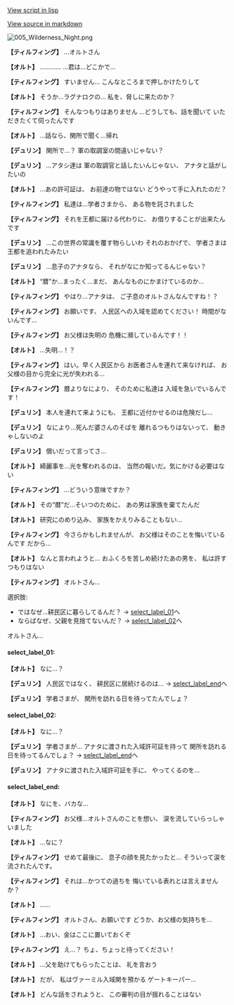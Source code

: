 [View script in lisp](../scripts/1541003.txt)

[View source in markdown](1541003.md)

![005_Wilderness_Night.png](../images/backgrounds/005_Wilderness_Night.png)

**【ティルフィング】**
…オルトさん

**【オルト】**
…………
…君は…どこかで…

**【ティルフィング】**
すいません…
こんなところまで押しかけたりして

**【オルト】**
そうか…ラグナロクの…
私を、脅しに来たのか？

**【ティルフィング】**
そんなつもりはありません
…どうしても、話を聞いて
いただきたくて伺ったんです

**【オルト】**
…話なら、関所で聞く…帰れ

**【デュリン】**
関所で…？
軍の取調室の間違いじゃない？

**【デュリン】**
…アタシ達は
軍の取調官と話したいんじゃない、
アナタと話がしたいの

**【オルト】**
…あの許可証は、
お前達の物ではない
どうやって手に入れたのだ？

**【ティルフィング】**
私達は…学者さまから、
ある物を託されました

**【ティルフィング】**
それを王都に届ける代わりに、
お借りすることが出来たんです

**【デュリン】**
…この世界の常識を覆す物らしいわ
それのおかげで、
学者さまは王都を追われたみたい

**【デュリン】**
…息子のアナタなら、
それがなにか知ってるんじゃない？

**【オルト】**
“暦”か…まったく…まだ、
あんなものにかまけているのか…

**【ティルフィング】**
やはり…アナタは、
ご子息のオルトさんなんですね！？

**【ティルフィング】**
お願いです、
人民区への入域を認めてください！
時間がないんです…

**【ティルフィング】**
お父様は失明の
危機に瀕しているんです！！

**【オルト】**
…失明…！？

**【ティルフィング】**
はい。早く人民区から
お医者さんを連れて来なければ、
お父様の目から完全に光が失われる…

**【ティルフィング】**
暦よりなにより、
そのために私達は
入域を急いでいるんです！

**【デュリン】**
本人を連れて来ようにも、
王都に近付かせるのは危険だし…

**【デュリン】**
なにより…死んだ婆さんのそばを
離れるつもりはないって、
動きゃしないのよ

**【デュリン】**
償いだって言ってさ…

**【オルト】**
綺麗事を…光を奪われるのは、
当然の報いだ。気にかける必要はない

**【ティルフィング】**
…どういう意味ですか？

**【オルト】**
その“暦”だ…そいつのために、
あの男は家族を棄てたんだ

**【オルト】**
研究にのめり込み、
家族をかえりみることもない…

**【ティルフィング】**
今さらかもしれませんが、
お父様はそのことを悔いているんです
だから…

**【オルト】**
なんと言われようと…
おふくろを苦しめ続けたあの男を、
私は許すつもりはない

**【ティルフィング】**
オルトさん…

選択肢:
- ではなぜ…耕民区に暮らしてるんだ？ → [select_label_01](#select_label_01)へ
- ならばなぜ、父親を見捨てないんだ？ → [select_label_02](#select_label_02)へ

オルトさん…

#### select_label_01:

**【オルト】**
なに…？

**【デュリン】**
人民区ではなく、
耕民区に居続けるのは…
 → [select_label_end](#select_label_end)へ

**【デュリン】**
学者さまが、
関所を訪れる日を待ってたんでしょ？

#### select_label_02:

**【オルト】**
なに…？

**【デュリン】**
学者さまが…
アナタに渡された入域許可証を持って
関所を訪れる日を待ってるんでしょ？
 → [select_label_end](#select_label_end)へ

**【デュリン】**
アナタに渡された入域許可証を手に、
やってくるのを…

#### select_label_end:

**【オルト】**
なにを、バカな…

**【ティルフィング】**
お父様…オルトさんのことを想い、
涙を流していらっしゃいました

**【オルト】**
…なに？

**【ティルフィング】**
せめて最後に、
息子の顔を見たかったと…
そういって涙を流されたんです。

**【ティルフィング】**
それは…かつての過ちを
悔いている表れとは言えませんか？

**【オルト】**
……

**【ティルフィング】**
オルトさん、お願いです
どうか、お父様の気持ちを…

**【オルト】**
…おい、金はここに置いておくぞ

**【ティルフィング】**
え…？
ちょ、ちょっと待ってください！

**【オルト】**
…父を助けてもらったことは、
礼を言おう

**【オルト】**
だが、
私はヴァーミル入域関を預かる
ゲートキーパー…

**【オルト】**
どんな話をされようと、
この審判の目が揺れることはない